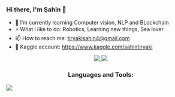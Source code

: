### Hi there, I'm Şahin 👋



- 🌱 I’m currently learning  Computer vision, NLP and BLockchain <br>
- ⚡ What i like to do: Robotics, Learning  new things, Sea lover  <br>
- 📫 How to reach me: tiryakisahin4@gmail.com  <br>
- :blue_book: Kaggle account: https://www.kaggle.com/sahintiryaki  <br>
<div style = "width:100%;min-height:150px;text-align:center;"> 
  <a href= "https://www.linkedin.com/in/sahin-tiryaki-95a76a1b1/"> 
    <img src="https://img.shields.io/badge/LinkedIn-0077B5?style=for-the-badge&logo=linkedin&logoColor=white" />
  </a>
  
   <a href= "https://medium.com/@tiryakisahin4"> 
    <img src="https://img.shields.io/badge/Medium-12100E?style=for-the-badge&logo=medium&logoColor=white" />
  </a>

<h3> Languages and Tools: </h3>
<p align="left">
  <a href="https://skillicons.dev">
    <img src="https://skillicons.dev/icons?i=py,java,redis,docker,tensorflow,pytorch,flask,mysql,git,css,bootstrap,html,linux,github&theme=dark&perline=7" />
  </a>
</p>

</div> <br>
